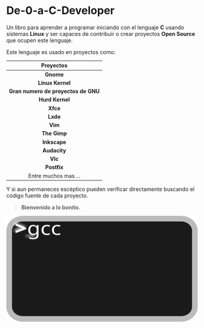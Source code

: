 # De-0-a-C-Developer

Un libro para aprender a programar iniciando con el lenguaje **C** usando sistemas **Linux** y ser capaces de contribuir o crear proyectos **Open Source** que ocupen este lenguaje.

Este lenguaje es usado en proyectos como:

|**Proyectos**|
|:--:|
| **Gnome** |
| **Linux Kernel** |
| **Gran numero de proyectos de GNU** |
| **Hurd Kernel** |
| **Xfce** |
| **Lxde** |
| **Vim** |
| **The Gimp** |
| **Inkscape** |
| **Audacity** |
| **Vlc** |
| **Postfix** |
| Entre muchos mas ...|

Y si aun permaneces escéptico pueden verificar directamente buscando el código fuente de cada proyecto.

> **Bienvenido a lo bonito.**

![Terminal](Imagenes/interprete.svg)

